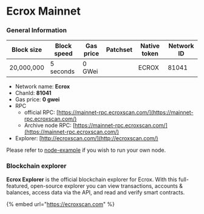 # Ecrox Mainnet

### General Information

| Block size | Block speed | Gas price | Patchset | Native token | Network ID |
| ---------- | ----------- | --------- | -------- | ------------ | ---------- |
| 20,000,000 | 5 seconds   | 0 GWei    |          | ECROX         |      81041 |

* Network name: **Ecrox**
* ChanId: **81041**
* Gas price: **0 gwei**
* RPC
  * official RPC: [https://mainnet-rpc.ecroxscan.com/](https://mainnet-rpc.ecroxscan.com/)​
  * Archive node RPC: [https://mainnet-rpc.ecroxscan.com/](https://mainnet-rpc.ecroxscan.com/)​
* Explorer: [http://ecroxscan.com/](http://ecroxscan.com/)​

Please refer to [node-example](https://github.com/ecroxchain/CoinNetwork/tree/master/node-example) if you wish to run your own node.

### Blockchain explorer

**Ecrox Explorer** is the official blockchain explorer for Ecrox. With this full-featured, open-source explorer you can view transactions, accounts & balances, access data via the API, and read and verify smart contracts.

{% embed url="https://ecroxscan.com" %}

###
